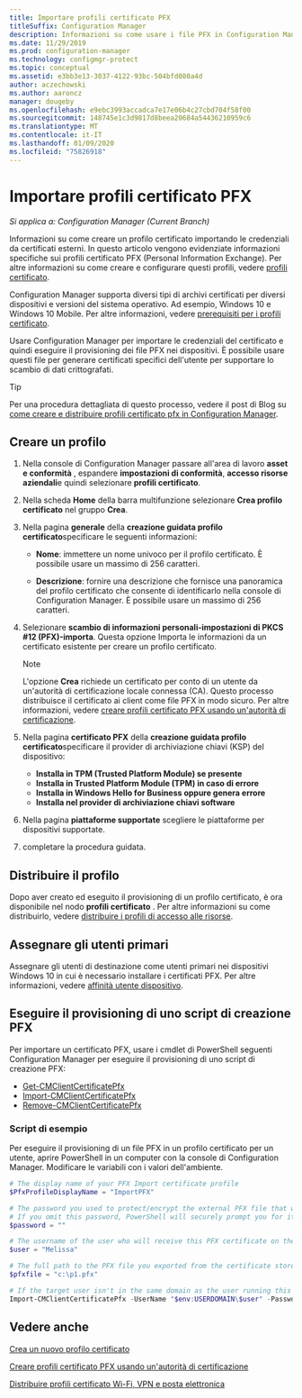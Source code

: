 ```yaml
---
title: Importare profili certificato PFX
titleSuffix: Configuration Manager
description: Informazioni su come usare i file PFX in Configuration Manager per generare certificati specifici dell'utente che supportano lo scambio di dati crittografati.
ms.date: 11/29/2019
ms.prod: configuration-manager
ms.technology: configmgr-protect
ms.topic: conceptual
ms.assetid: e3bb3e13-3037-4122-93bc-504bfd080a4d
author: aczechowski
ms.author: aaroncz
manager: dougeby
ms.openlocfilehash: e9ebc3993accadca7e17e06b4c27cbd704f58f00
ms.sourcegitcommit: 148745e1c3d9817d8beea20684a54436210959c6
ms.translationtype: MT
ms.contentlocale: it-IT
ms.lasthandoff: 01/09/2020
ms.locfileid: "75826918"
---
```

# <a name="import-pfx-certificate-profiles"></a>Importare profili certificato PFX

*Si applica a: Configuration Manager (Current Branch)*

Informazioni su come creare un profilo certificato importando le credenziali da certificati esterni. In questo articolo vengono evidenziate informazioni specifiche sui profili certificato PFX (Personal Information Exchange). Per altre informazioni su come creare e configurare questi profili, vedere [profili certificato](/configmgr/protect/deploy-use/introduction-to-certificate-profiles).

Configuration Manager supporta diversi tipi di archivi certificati per diversi dispositivi e versioni del sistema operativo. Ad esempio, Windows 10 e Windows 10 Mobile. Per altre informazioni, vedere [prerequisiti per i profili certificato](/configmgr/protect/plan-design/prerequisites-for-certificate-profiles).

Usare Configuration Manager per importare le credenziali del certificato e quindi eseguire il provisioning dei file PFX nei dispositivi. È possibile usare questi file per generare certificati specifici dell'utente per supportare lo scambio di dati crittografati.

> [!TIP]  
> Per una procedura dettagliata di questo processo, vedere il post di Blog su [come creare e distribuire profili certificato pfx in Configuration Manager](https://blogs.technet.microsoft.com/karanrustagi/2015/09/01/how-to-create-and-deploy-pfx-certificate-profiles-in-configuration-manager/).  

## <a name="create-a-profile"></a>Creare un profilo

1. Nella console di Configuration Manager passare all'area di lavoro **asset e conformità** , espandere **impostazioni di conformità**, **accesso risorse aziendali**e quindi selezionare **profili certificato**.

1. Nella scheda **Home** della barra multifunzione selezionare **Crea profilo certificato** nel gruppo **Crea**.

1. Nella pagina **generale** della **creazione guidata profilo certificato**specificare le seguenti informazioni:  

    - **Nome**: immettere un nome univoco per il profilo certificato. È possibile usare un massimo di 256 caratteri.  

    - **Descrizione**: fornire una descrizione che fornisce una panoramica del profilo certificato che consente di identificarlo nella console di Configuration Manager. È possibile usare un massimo di 256 caratteri.  

1. Selezionare **scambio di informazioni personali-impostazioni di PKCS #12 (PFX)-importa**. Questa opzione Importa le informazioni da un certificato esistente per creare un profilo certificato.

    > [!NOTE]
    > L'opzione **Crea** richiede un certificato per conto di un utente da un'autorità di certificazione locale connessa (CA). Questo processo distribuisce il certificato ai client come file PFX in modo sicuro. Per altre informazioni, vedere [creare profili certificato PFX usando un'autorità di certificazione](/configmgr/mdm/deploy-use/create-pfx-certificate-profiles).

1. Nella pagina **certificato PFX** della **creazione guidata profilo certificato**specificare il provider di archiviazione chiavi (KSP) del dispositivo:

    - **Installa in TPM (Trusted Platform Module) se presente**  
    - **Installa in Trusted Platform Module (TPM) in caso di errore**
    - **Installa in Windows Hello for Business oppure genera errore**
    - **Installa nel provider di archiviazione chiavi software**

1. Nella pagina **piattaforme supportate** scegliere le piattaforme per dispositivi supportate.

1. completare la procedura guidata.

## <a name="deploy-the-profile"></a>Distribuire il profilo

Dopo aver creato ed eseguito il provisioning di un profilo certificato, è ora disponibile nel nodo **profili certificato** . Per altre informazioni su come distribuirlo, vedere [distribuire i profili di accesso alle risorse](/configmgr/protect/deploy-use/deploy-wifi-vpn-email-cert-profiles).

## <a name="assign-primary-users"></a>Assegnare gli utenti primari

Assegnare gli utenti di destinazione come utenti primari nei dispositivi Windows 10 in cui è necessario installare i certificati PFX. Per altre informazioni, vedere [affinità utente dispositivo](/configmgr/apps/deploy-use/link-users-and-devices-with-user-device-affinity).

## <a name="provision-a-create-pfx-script"></a>Eseguire il provisioning di uno script di creazione PFX

Per importare un certificato PFX, usare i cmdlet di PowerShell seguenti Configuration Manager per eseguire il provisioning di uno script di creazione PFX:

- [Get-CMClientCertificatePfx](https://docs.microsoft.com/powershell/module/configurationmanager/get-cmclientcertificatepfx?view=sccm-ps)
- [Import-CMClientCertificatePfx](https://docs.microsoft.com/powershell/module/configurationmanager/import-cmclientcertificatepfx?view=sccm-ps)
- [Remove-CMClientCertificatePfx](https://docs.microsoft.com/powershell/module/configurationmanager/remove-cmclientcertificatepfx?view=sccm-ps)

### <a name="example-script"></a>Script di esempio

Per eseguire il provisioning di un file PFX in un profilo certificato per un utente, aprire PowerShell in un computer con la console di Configuration Manager. Modificare le variabili con i valori dell'ambiente.

``` PowerShell
# The display name of your PFX Import certificate profile
$PfxProfileDisplayName = "ImportPFX"

# The password you used to protect/encrypt the external PFX file that was created/exported from your certificate storage provider
# If you omit this password, PowerShell will securely prompt you for it. You can specify it as a parameter for process automation.
$password = ""

# The username of the user who will receive this PFX certificate on their device
$user = "Melissa"

# The full path to the PFX file you exported from the certificate store
$pfxfile = "c:\p1.pfx"

# If the target user isn't in the same domain as the user running this script, specify a different domain
Import-CMClientCertificatePfx -UserName "$env:USERDOMAIN\$user" -Password (ConvertTo-SecureString -String $password -AsPlainText -Force) -CertificateProfilePfx (Get-CMCertificateProfilePfx -Fast -Name $PfxProfileDisplayName) -Path $pfxfile
```

## <a name="see-also"></a>Vedere anche

[Crea un nuovo profilo certificato](/configmgr/protect/deploy-use/create-certificate-profiles)

[Creare profili certificato PFX usando un'autorità di certificazione](/configmgr/mdm/deploy-use/create-pfx-certificate-profiles)

[Distribuire profili certificato Wi-Fi, VPN e posta elettronica](/configmgr/protect/deploy-use/deploy-wifi-vpn-email-cert-profiles)
